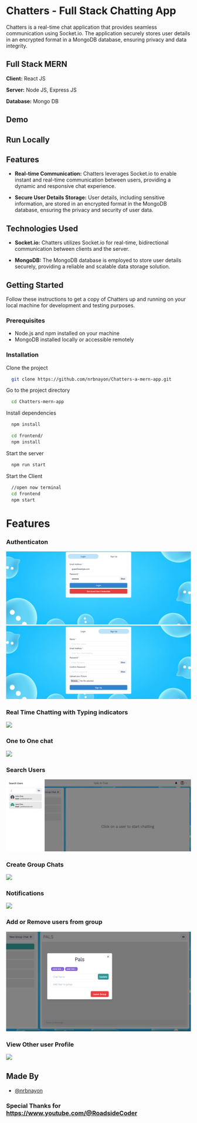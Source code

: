 # Chatters - Full Stack Chatting App

Chatters is a real-time chat application that provides seamless communication using Socket.io. The application securely stores user details in an encrypted format in a MongoDB database, ensuring privacy and data integrity.

## Full Stack MERN

**Client:** React JS

**Server:** Node JS, Express JS

**Database:** Mongo DB

## Demo

## Run Locally

## Features

- **Real-time Communication:** Chatters leverages Socket.io to enable instant and real-time communication between users, providing a dynamic and responsive chat experience.

- **Secure User Details Storage:** User details, including sensitive information, are stored in an encrypted format in the MongoDB database, ensuring the privacy and security of user data.

## Technologies Used

- **Socket.io:** Chatters utilizes Socket.io for real-time, bidirectional communication between clients and the server.

- **MongoDB:** The MongoDB database is employed to store user details securely, providing a reliable and scalable data storage solution.

## Getting Started

Follow these instructions to get a copy of Chatters up and running on your local machine for development and testing purposes.

### Prerequisites

- Node.js and npm installed on your machine
- MongoDB installed locally or accessible remotely

### Installation

Clone the project

```bash
  git clone https://github.com/nrbnayon/Chatters-a-mern-app.git

```

Go to the project directory

```bash
  cd Chatters-mern-app
```

Install dependencies

```bash
  npm install
```

```bash
  cd frontend/
  npm install
```

Start the server

```bash
  npm run start
```

Start the Client

```bash
  //open now terminal
  cd frontend
  npm start
```

# Features

### Authenticaton

![](https://github.com/nrbnayon/Chatters-a-mern-app/blob/master/screenshots/login.PNG)
![](https://github.com/nrbnayon/Chatters-a-mern-app/blob/master/screenshots/signup.PNG)

### Real Time Chatting with Typing indicators

![](https://github.com/nrbnayon/Chatters-a-mern-app/blob/master/screenshots/chats-you-can-show.png.PNG)

### One to One chat

![](https://github.com/nrbnayon/Chatters-a-mern-app/blob/master/screenshots/mainscreen.PNG)

### Search Users

![](https://github.com/nrbnayon/Chatters-a-mern-app/blob/master/screenshots/search.PNG)

### Create Group Chats

![](https://github.com/nrbnayon/Chatters-a-mern-app/blob/master/screenshots/new%20grp.PNG)

### Notifications

![](https://github.com/nrbnayon/Chatters-a-mern-app/blob/master/screenshots/chats-2-user.PNG)

### Add or Remove users from group

![](https://github.com/nrbnayon/Chatters-a-mern-app/blob/master/screenshots/add%20rem.PNG)

### View Other user Profile

![](https://github.com/nrbnayon/Chatters-a-mern-app/blob/master/screenshots/profile.PNG)

## Made By

- [@nrbnayon](https://github.com/nrbnayon)

### Special Thanks for https://www.youtube.com/@RoadsideCoder
